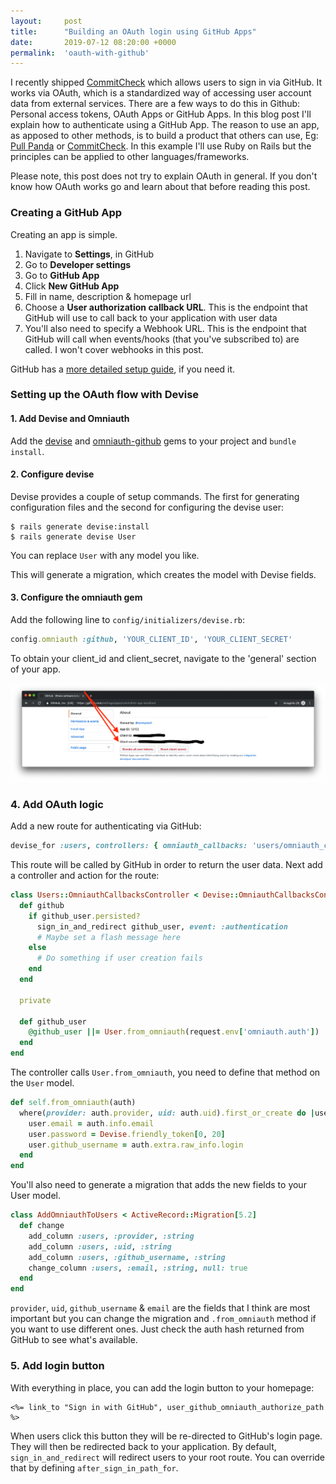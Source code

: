 ```yaml
---
layout:     post
title:      "Building an OAuth login using GitHub Apps"
date:       2019-07-12 08:20:00 +0000
permalink:  'oauth-with-github'
---
```


I recently shipped [CommitCheck](https://www.commitcheck.com/) which allows users to sign in via GitHub. It works via OAuth, which is a standardized way of accessing user account data from external services. There are a few ways to do this in Github: Personal access tokens, OAuth Apps or GitHub Apps. In this blog post I'll explain how to authenticate using a GitHub App. The reason to use an app, as apposed to other methods, is to build a product that others can use, Eg: [Pull Panda](https://github.com/marketplace/pull-panda) or [CommitCheck](https://github.com/marketplace/commitcheck). In this example I'll use Ruby on Rails but the principles can be applied to other languages/frameworks.

Please note, this post does not try to explain OAuth in general. If you don't know how OAuth works go and learn about that before reading this post.

### Creating a GitHub App

Creating an app is simple.
1. Navigate to **Settings**, in GitHub
2. Go to **Developer settings**
3. Go to **GitHub App**
3. Click **New GitHub App**
4. Fill in name, description & homepage url
5. Choose a **User authorization callback URL**. This is the endpoint that GitHub will use to call back to your application with user data
6. You'll also need to specify a Webhook URL. This is the endpoint that GitHub will call when events/hooks (that you've subscribed to) are called. I won't cover webhooks in this post.

GitHub has a [more detailed setup guide](https://developer.github.com/apps/building-github-apps/creating-a-github-app), if you need it.

### Setting up the OAuth flow with Devise

#### 1. Add Devise and Omniauth

Add the [devise](https://github.com/plataformatec/devise) and [omniauth-github](https://github.com/omniauth/omniauth-github) gems to your project and `bundle install`.

#### 2. Configure devise

Devise provides a couple of setup commands. The first for generating configuration files and the second for configuring the devise user:

```
$ rails generate devise:install
$ rails generate devise User
```
You can replace `User` with any model you like.

This will generate a migration, which creates the model with Devise fields.

#### 3. Configure the omniauth gem

Add the following line to `config/initializers/devise.rb`:

```ruby
config.omniauth :github, 'YOUR_CLIENT_ID', 'YOUR_CLIENT_SECRET'
```

To obtain your client_id and client_secret, navigate to the 'general' section of your app.

![github-client-id-and-secret](/assets/github-client-id-and-secret.png)

### 4. Add OAuth logic

Add a new route for authenticating via GitHub:

```ruby
devise_for :users, controllers: { omniauth_callbacks: 'users/omniauth_callbacks' }, skip: [:session]
```

This route will be called by GitHub in order to return the user data. Next add a controller and action for the route:

```ruby
class Users::OmniauthCallbacksController < Devise::OmniauthCallbacksController
  def github
    if github_user.persisted?
      sign_in_and_redirect github_user, event: :authentication
      # Maybe set a flash message here
    else
      # Do something if user creation fails
    end
  end

  private

  def github_user
    @github_user ||= User.from_omniauth(request.env['omniauth.auth'])
  end
end
```

The controller calls `User.from_omniauth`, you need to define that method on the `User` model.

```ruby
def self.from_omniauth(auth)
  where(provider: auth.provider, uid: auth.uid).first_or_create do |user|
    user.email = auth.info.email
    user.password = Devise.friendly_token[0, 20]
    user.github_username = auth.extra.raw_info.login
  end
end
```

You'll also need to generate a migration that adds the new fields to your User model.

```ruby
class AddOmniauthToUsers < ActiveRecord::Migration[5.2]
  def change
    add_column :users, :provider, :string
    add_column :users, :uid, :string
    add_column :users, :github_username, :string
    change_column :users, :email, :string, null: true
  end
end
```

`provider`, `uid`, `github_username` & `email` are the fields that I think are most important but you can change the migration and `.from_omniauth` method if you want to use different ones. Just check the auth hash returned from GitHub to see what's available.

### 5. Add login button

With everything in place, you can add the login button to your homepage:

```erb
<%= link_to "Sign in with GitHub", user_github_omniauth_authorize_path %>
```

When users click this button they will be re-directed to GitHub's login page. They will then be redirected back to your application. By default, `sign_in_and_redirect` will redirect users to your root route. You can override that by defining `after_sign_in_path_for`.